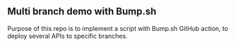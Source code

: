 ## Multi branch demo with Bump.sh

Purpose of this repo is to implement a script
with Bump.sh GitHub action, to deploy several APIs
to specific branches.
